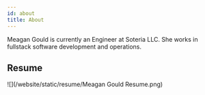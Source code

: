 ```yaml
---
id: about
title: About
---
```


Meagan Gould is currently an Engineer at Soteria LLC. She works in fullstack software development and operations. 

## Resume

![](/website/static/resume/Meagan Gould Resume.png)



